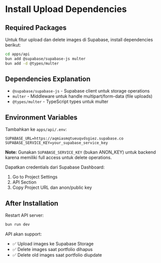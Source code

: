 # Install Upload Dependencies

## Required Packages

Untuk fitur upload dan delete images di Supabase, install dependencies berikut:

```bash
cd apps/api
bun add @supabase/supabase-js multer
bun add -d @types/multer
```

## Dependencies Explanation

- `@supabase/supabase-js` - Supabase client untuk storage operations
- `multer` - Middleware untuk handle multipart/form-data (file uploads)
- `@types/multer` - TypeScript types untuk multer

## Environment Variables

Tambahkan ke `apps/api/.env`:

```env
SUPABASE_URL=https://aqmiasmqtueuqvdsgiez.supabase.co
SUPABASE_SERVICE_KEY=your_supabase_service_key
```

**Note:** Gunakan `SUPABASE_SERVICE_KEY` (bukan ANON_KEY) untuk backend karena memiliki full access untuk delete operations.

Dapatkan credentials dari Supabase Dashboard:

1. Go to Project Settings
2. API Section
3. Copy Project URL dan anon/public key

## After Installation

Restart API server:

```bash
bun run dev
```

API akan support:

- ✅ Upload images ke Supabase Storage
- ✅ Delete images saat portfolio dihapus
- ✅ Delete old images saat portfolio diupdate
